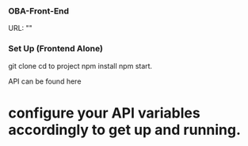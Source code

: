### OBA-Front-End

URL: ""

### Set Up (Frontend Alone)
git clone 
cd to project 
npm install 
npm start.

API can be found here
# configure your API variables accordingly to get up and running.
